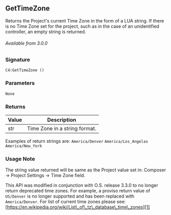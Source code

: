 ## GetTimeZone

Returns the Project's current Time Zone in the form of a LUA string. If there is no Time Zone set for the project, such as in the case of an unidentified controller, an empty string is returned. 

###### Available from 3.0.0

### Signature

`C4:GetTimeZone ()`


### Parameters
`None`


### Returns

| Value | Description |
| --- | --- |
| str | Time Zone in a string format. |

Examples of return strings are:
`America/Denver`
`America/Los_Angelas`
`America/New_York`


### Usage Note

The string value returned will be same as the Project value set in: Composer -\> Project Settings -\> Time Zone field.


This API was modified in conjunction with O.S. release 3.3.0 to no longer return deprecated time zones. For example, a proviso return value of `US/Denver` is no longer supported and has been replaced with `America/Denver`. For list of current time zones please see: [https://en.wikipedia.org/wiki/List\_of\_tz\_database\_time\_zones][1]

[1]:	https://en.wikipedia.org/wiki/List_of_tz_database_time_zones
